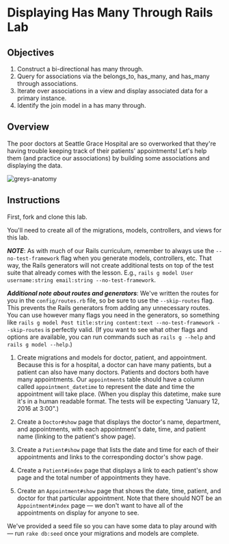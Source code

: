 # Displaying Has Many Through Rails Lab
 
## Objectives

1. Construct a bi-directional has many through.
2. Query for associations via the belongs_to, has_many, and has_many through associations.
3. Iterate over associations in a view and display associated data for a primary instance.
4. Identify the join model in a has many through.

## Overview

The poor doctors at Seattle Grace Hospital are so overworked that they're having trouble keeping track of their patients' appointments! Let's help them (and practice our associations) by building some associations and displaying the data.

![greys-anatomy](http://57.media.tumblr.com/cbcd8f29790e720e4cea60f44cb2c6b9/tumblr_mrbut3kX1g1r6kab2o1_500.gif)

## Instructions

First, fork and clone this lab.

You'll need to create all of the migrations, models, controllers, and views for this lab.

***NOTE***: As with much of our Rails curriculum, remember to always use the `--no-test-framework` flag when you generate models, controllers, etc. That way, the Rails generators will not create additional tests on top of the test suite that already comes with the lesson. E.g., `rails g model User username:string email:string --no-test-framework`.

***Additional note about routes and generators***: We've written the routes for you in the `config/routes.rb` file, so be sure to use the `--skip-routes` flag. This prevents the Rails generators from adding any unnecessary routes. You can use however many flags you need in the generators, so something like `rails g model Post title:string content:text --no-test-framework --skip-routes` is perfectly valid. (If you want to see what other flags and options are available, you can run commands such as `rails g --help` and `rails g model --help`.)

1. Create migrations and models for doctor, patient, and appointment. Because this is for a hospital, a doctor can have many patients, but a patient can also have many doctors. Patients and doctors both have many appointments. Our `appointments` table should have a column called `appointment_datetime` to represent the date and time the appointment will take place. (When you display this datetime, make sure it's in a human readable format. The tests will be expecting "January 12, 2016 at 3:00".)

2. Create a `Doctor#show` page that displays the doctor's name, department, and appointments, with each appointment's date, time, and patient name (linking to the patient's show page).

3. Create a `Patient#show` page that lists the date and time for each of their appointments and links to the corresponding doctor's show page.

4. Create a `Patient#index` page that displays a link to each patient's show page and the total number of appointments they have.

5. Create an `Appointment#show` page that shows the date, time, patient, and doctor for that particular appointment. Note that there should NOT be an `Appointment#index` page –– we don't want to have all of the appointments on display for anyone to see.

We've provided a seed file so you can have some data to play around with –– run `rake db:seed` once your migrations and models are complete.

